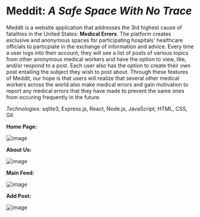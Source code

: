 # Meddit: *A Safe Space With No Trace*

Meddit is a website application that addresses the 3rd highest cause of fatalities in the United States: **Medical Errors**. The platform creates exclusive and anonymous spaces for participating hospitals' healthcare officials to particpiate in the exchange of information and advice. Every time a user logs into their account, they will see a list of posts of various topics from other anonymous medical workers and have the option to view, like, and/or respond to a post. Each user also has the option to create their own post entailing the subject they wish to post about. Through these features of Meddit, our hope is that users will realize that several other medical workers across the world also make medical errors and gain motivation to report any medical errors that they have made to prevent the same ones from occuring frequently in the future.

*Technologies:* sqlite3, Express.js, React, Node.js, JavaScript, HTML, CSS, Git

**Home Page:**<br/>

![image](https://github.com/user-attachments/assets/e4a7f744-6257-4d72-98fe-eccdd228ae14)

**About Us:**<br/>

![image](https://github.com/user-attachments/assets/c34893d6-6cd1-4a99-a49b-f03f66b7cab0)

**Main Feed:**<br/>

![image](https://github.com/user-attachments/assets/ad3e48e5-d7c9-4d1a-8244-96e7d1782594)

**Add Post:**<br/>

![image](https://github.com/user-attachments/assets/36a95b51-374c-4e1d-8706-ba691ab1a3cf)

